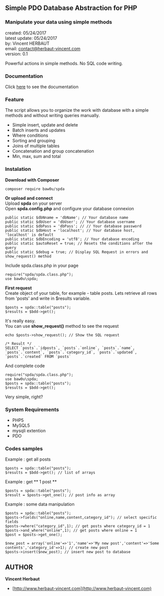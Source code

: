 ## Simple PDO Database Abstraction for PHP
### Manipulate your data using simple methods

created: 05/24/2017  
latest update: 05/24/2017  
by: Vincent HERBAUT  
email: [contact@herbaut-vincent.com](mailto:contact@herbaut-vincent.com)  
version: 0.1   

Powerful actions in simple methods. No SQL code writing.  

### Documentation

Click [here](http://www.herbaut-vincent.com/documentation/spda/) to see the documentation

### Feature

The script allows you to organize the work with database with a simple methods and without writing queries manually.  
* Simple insert, update and delete 
* Batch inserts and updates  
* Where conditions  
* Sorting and grouping  
* Joins of multiple tables  
* Concatenation and group concatenation  
* Min, max, sum and total 

### Instalation

**Download with Composer**
```
composer require baw0u/spda
```
**Or upload and connect**  
Upload **spda** on your server  
Open **spda.config.php** and configure your database connexion  
```
public static $dbNname = 'dbName'; // Your database name
public static $dbUser = 'dbUser'; // Your database username
public static $dbPass = 'dbPass'; // // Your database password
public static $dbHost = 'localhost'; // Your database host, 'localhost' is default
public static $dbEncoding = 'utf8'; // Your database encoding
public static $autoReset = true; // Resets the conditions after the query
public static $debug = true; // Display SQL Request in errors and show_request() method
```
Include spda.class.php in your page  
```
require("spda/spda.class.php");
use baw0u\spda;
```  
**First request**  
Create object of your table, for example - table posts. Lets retrieve all rows from 'posts' and write in $results variable.  
```
$posts = spda::table("posts");
$results = $bdd->get();
``` 
It's really easy.  
You can use **show_request()** method to see the request  
```
echo $posts->show_request(); // Show the SQL request
 
/* Result */
SELECT `posts`.`idposts`, `posts`.`online`, `posts`.`name`, `posts`.`content`, `posts`.`category_id`, `posts`.`updated`, `posts`.`created` FROM `posts`
``` 
And complete code  
```
require("spda/spda.class.php");
use baw0u\spda;
$posts = spda::table("posts");
$results = $bdd->get();
```
Very simple, right?   

### System Requirements  

* PHP5  
* MySQL5  
* mysqli extention  
* PDO  

### Codes samples  
Example : get all posts  
```
$posts = spda::table("posts");
$results = $bdd->get(); // list of arrays
``` 
Example : get ** 1 post **   
```
$posts = spda::table("posts");
$result = $posts->get_one(); // post info as array
``` 
Example : some data manipulation  
```
$posts = spda::table("posts");
$posts->fields("online,name,content,category_id"); // select specific fields
$posts->where("category_id",1); // get posts where category_id = 1
$posts->and_where("online",1); // get posts where online = 1
$post = $posts->get_one();
 
$new_post = array('online'=>'1','name'=>'My new post','content'=>'Some contents','category_id'=>1); // create new post
$posts->insert($new_post); // insert new post to database
``` 

## AUTHOR

**Vincent Herbaut**
* [http://www.herbaut-vincent.com](http://www.herbaut-vincent.com)